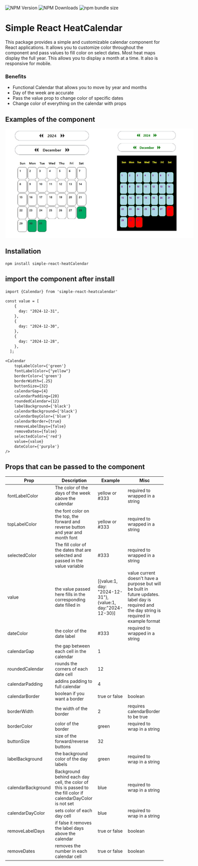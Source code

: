 ![NPM Version](https://img.shields.io/npm/v/simple-react-heatcalendar)
![NPM Downloads](https://img.shields.io/npm/dw/simple-react-heatcalendar)
![npm bundle size](https://img.shields.io/bundlephobia/min/simple-react-heatcalendar)

# Simple React HeatCalendar 
This package provides a simple and customizable calendar component for React applications. It allows you to customize color throughout the component and pass values to fill color on select dates. Most heat maps display the full year. This allows you to display a month at a time. It also is responsive for mobile.
### Benefits
- Functional Calendar that allows you to move by year and months
- Day of the week are accurate 
- Pass the value prop to change color of specific dates
- Change color of everything on the calendar with props

## Examples of the component

<div style="display: flex; justify-content: space-around"> <img src="https://github.com/apmanager001/simple-react-heatcalendar/blob/main/assets/basic.jpg?raw=true" width="300" alt='image of component'/> <img src="https://github.com/apmanager001/simple-react-heatcalendar/blob/main/assets/custom.jpg?raw=true" width="300" alt='image of component'/>
</div>

## Installation 
```npm install simple-react-heatCalendar```

## import the component after install
```import {Calendar} from 'simple-react-heatcalendar'```

```
const value = [
    {
      day: "2024-12-31",
    },
    {
      day: "2024-12-30",
    },
    {
      day: "2024-12-28",
    },
  ];
```

```
<Calendar 
    topLabelColor={'green'}
    fontLabelColor={"yellow"}
    borderColor={'green'}
    borderWidth={.25}
    buttonSize={32}
    calendarGap={4}
    calendarPadding={20}
    roundedCalendar={12}
    labelBackground={'black'} 
    calendarBackground={'black'}
    calendarDayColor={'blue'}
    calendarBorder={true}
    removeLabelDays={false}
    removeDates={false}
    selectedColor={'red'} 
    value={value}
    dateColor={'purple'}
/>
```

## Props that can be passed to the component

| Prop               | Description                                                                                                    | Example                                                   | Misc                                                                                                                                             |
|--------------------|----------------------------------------------------------------------------------------------------------------|-----------------------------------------------------------|--------------------------------------------------------------------------------------------------------------------------------------------------|
| fontLabelColor     | The color of the days of the week above the calendar                                                           | yellow or #333                                            | required to wrapped in a string                                                                                                                  |
| topLabelColor      | the font color on the top, the forward and reverse button and year and month font                              | yellow or #333                                            | required to wrapped in a string                                                                                                                  |
| selectedColor      | The fill color of the dates that are selected and passed in the value variable                                 | #333                                                      | required to wrapped in a string                                                                                                                  |
| value              | the value passed here fills in the corresponding date filled in                                                | [{value:1, day: "2024-12-31"},{value:1, day:"2024-12-30}] | value current doesn't have a purpose but will be built in future updates. label day is required and the day string is required in example format |
| dateColor          | the color of the date label                                                                                    | #333                                                      | required to wrapped in a string                                                                                                                  |
| calendarGap        | the gap between each cell in the calendar                                                                      | 1                                                         |                                                                                                                                                  |
| roundedCalendar    | rounds the corners of each date cell                                                                           | 12                                                        |                                                                                                                                                  |
| calendarPadding    | addins padding to full calendar                                                                                | 4                                                         |                                                                                                                                                  |
| calendarBorder     | boolean if you want a border                                                                                   | true or false                                             | boolean                                                                                                                                          |
| borderWidth        | the width of the border                                                                                        | 2                                                         | requires calendarBorder to be true                                                                                                               |
| borderColor        | color of the border                                                                                            | green                                                     | required to wrap in a string                                                                                                                     |
| buttonSize         | size of the forward/reverse buttons                                                                            | 32                                                        |                                                                                                                                                  |
| labelBackground    | the background color of the day labels                                                                         | green                                                     | required to wrap in a string                                                                                                                     |
| calendarBackground | Background behind each day cell, the color of this is passed to the fill color  if calendarDayColor is not set | blue                                                      | required to wrap in a string                                                                                                                     |
| calendarDayColor   | sets color of each day cell                                                                                    | blue                                                      | required to wrap in a string                                                                                                                     |
| removeLabelDays    | if false it removes the label days above the calendar                                                          | true or false                                             | boolean                                                                                                                                          |
| removeDates        | removes the number in each calendar cell                                                                       | true or false                                             | boolean                                                                                                                                          |


